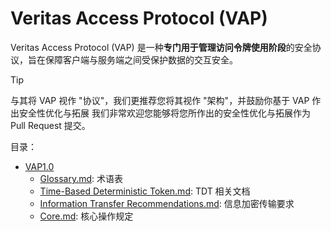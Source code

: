 # Veritas Access Protocol (VAP)

Veritas Access Protocol (VAP) 是一种**专门用于管理访问令牌使用阶段**的安全协议，旨在保障客户端与服务端之间受保护数据的交互安全。

> [!TIP]
> 与其将 VAP 视作 "协议"，我们更推荐您将其视作 "架构"，并鼓励你基于 VAP 作出安全性优化与拓展
> 我们非常欢迎您能够将您所作出的安全性优化与拓展作为 Pull Request 提交。

目录：

- [VAP1.0](/VAP1.0)
  - [Glossary.md](/VAP1.0/Glossary.md): 术语表
  - [Time-Based Deterministic Token.md](/VAP1.0/Time-Based%20Deterministic%20Token.md): TDT 相关文档
  - [Information Transfer Recommendations.md](/VAP1.0/Information%20Transfer%20Recommendations.md): 信息加密传输要求
  - [Core.md](/VAP1.0/Core.md): 核心操作规定
